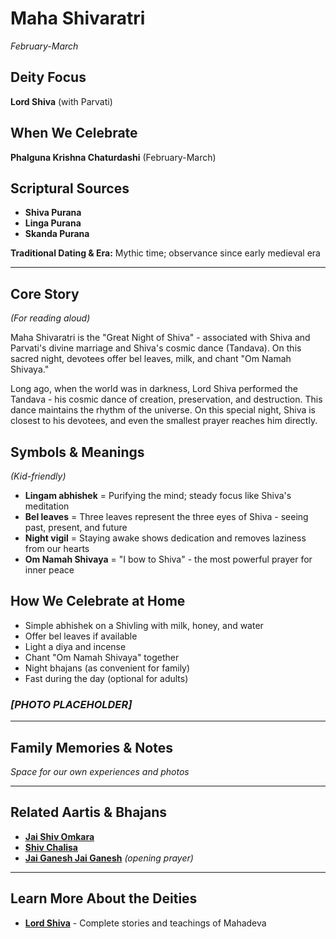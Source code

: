 # Maha Shivaratri
*February-March*

## Deity Focus
**Lord Shiva** (with Parvati)

## When We Celebrate
**Phalguna Krishna Chaturdashi** (February-March)

## Scriptural Sources
- **Shiva Purana**
- **Linga Purana**
- **Skanda Purana**

**Traditional Dating & Era:** Mythic time; observance since early medieval era

---

## Core Story
*(For reading aloud)*

Maha Shivaratri is the "Great Night of Shiva" - associated with Shiva and Parvati's divine marriage and Shiva's cosmic dance (Tandava). On this sacred night, devotees offer bel leaves, milk, and chant "Om Namah Shivaya."

Long ago, when the world was in darkness, Lord Shiva performed the Tandava - his cosmic dance of creation, preservation, and destruction. This dance maintains the rhythm of the universe. On this special night, Shiva is closest to his devotees, and even the smallest prayer reaches him directly.

## Symbols & Meanings
*(Kid-friendly)*

- **Lingam abhishek** = Purifying the mind; steady focus like Shiva's meditation
- **Bel leaves** = Three leaves represent the three eyes of Shiva - seeing past, present, and future
- **Night vigil** = Staying awake shows dedication and removes laziness from our hearts
- **Om Namah Shivaya** = "I bow to Shiva" - the most powerful prayer for inner peace

## How We Celebrate at Home

- Simple abhishek on a Shivling with milk, honey, and water
- Offer bel leaves if available
- Light a diya and incense
- Chant "Om Namah Shivaya" together
- Night bhajans (as convenient for family)
- Fast during the day (optional for adults)

### *[PHOTO PLACEHOLDER]*

---

## Family Memories & Notes
*Space for our own experiences and photos*

---

## Related Aartis & Bhajans

- **[Jai Shiv Omkara](../section2-aartis-bhajans/08-jai-shiv-omkara.md)**
- **[Shiv Chalisa](../section2-aartis-bhajans/11-shiv-chalisa.md)**
- **[Jai Ganesh Jai Ganesh](../section2-aartis-bhajans/06-jai-ganesh.md)** *(opening prayer)*

---

## Learn More About the Deities

- **[Lord Shiva](../section3-deities/01-lord-shiva.md)** - Complete stories and teachings of Mahadeva